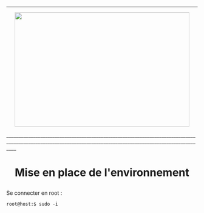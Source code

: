 ________________________________________________________________________________________________________________________________________________________________
<p align="center"><img width="460" height="300" src="https://www.clipartmax.com/png/full/146-1469802_logo-logo-docker.png"></p>
________________________________________________________________________________________________________________________________________________________________

# **<p align=center>Mise en place de l'environnement</align>** #
Se connecter en root :
````console
root@host:$ sudo -i
````
